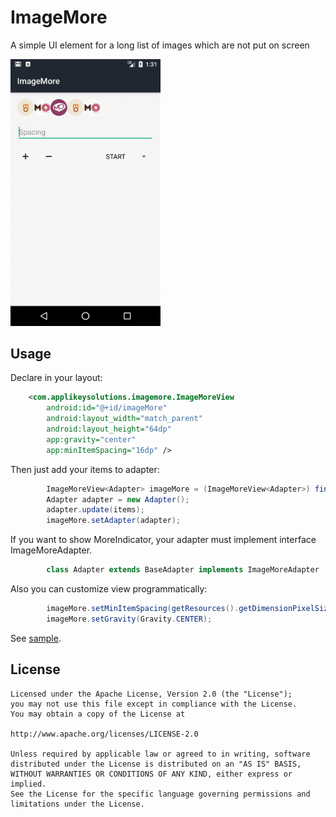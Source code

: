 # ImageMore

A simple UI element for a long list of images which are not put on screen

<img src="screenshots/demo.gif" alt="" width="240"/>

## Usage

Declare in your layout:

```xml
    <com.applikeysolutions.imagemore.ImageMoreView
        android:id="@+id/imageMore"
        android:layout_width="match_parent"
        android:layout_height="64dp"
        app:gravity="center"
        app:minItemSpacing="16dp" />
```

Then just add your items to adapter:

```java
        ImageMoreView<Adapter> imageMore = (ImageMoreView<Adapter>) findViewById(R.id.imageMore);
        Adapter adapter = new Adapter();
        adapter.update(items);
        imageMore.setAdapter(adapter);
```
If you want to show MoreIndicator, your adapter must implement interface ImageMoreAdapter.

```java
        class Adapter extends BaseAdapter implements ImageMoreAdapter
```

Also you can customize view programmatically:

```java
        imageMore.setMinItemSpacing(getResources().getDimensionPixelSize(R.dimen.item_spacing));
        imageMore.setGravity(Gravity.CENTER);
```

See [sample](sample/src/main/java/com/applikeysolutions/imagemore/example/ImageMoreExampleActivity.java).

License
-----

	Licensed under the Apache License, Version 2.0 (the "License");
	you may not use this file except in compliance with the License.
	You may obtain a copy of the License at

	http://www.apache.org/licenses/LICENSE-2.0

	Unless required by applicable law or agreed to in writing, software
	distributed under the License is distributed on an "AS IS" BASIS,
	WITHOUT WARRANTIES OR CONDITIONS OF ANY KIND, either express or implied.
	See the License for the specific language governing permissions and
	limitations under the License.